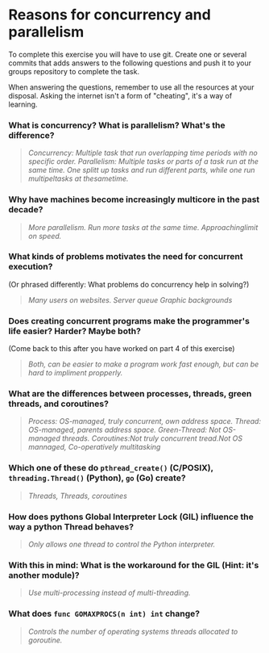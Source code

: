 # Reasons for concurrency and parallelism


To complete this exercise you will have to use git. Create one or several commits that adds answers to the following questions and push it to your groups repository to complete the task.

When answering the questions, remember to use all the resources at your disposal. Asking the internet isn't a form of "cheating", it's a way of learning.

 ### What is concurrency? What is parallelism? What's the difference?
 > *Concurrency: Multiple task that run overlapping time periods with no specific order. Parallelism: Multiple tasks or parts of a task run at the same time. One splitt up tasks and run different parts, while one run multipeltasks at thesametime.*

 ### Why have machines become increasingly multicore in the past decade?
 > *More parallelism. Run more tasks at the same time. Approachinglimit on speed.*

 ### What kinds of problems motivates the need for concurrent execution?
 (Or phrased differently: What problems do concurrency help in solving?)
 > *Many users on websites.
Server queue
Graphic backgrounds*

 ### Does creating concurrent programs make the programmer's life easier? Harder? Maybe both?
 (Come back to this after you have worked on part 4 of this exercise)
 > *Both, can be easier to make a program work fast enough, but can be hard to impliment propperly.*

 ### What are the differences between processes, threads, green threads, and coroutines?
 > *Process: OS-managed, truly concurrent, own address space.
Thread: OS-managed, parents address space.
Green-Thread: Not OS-managed threads.
Coroutines:Not truly concurrent tread.Not OS mannaged, Co-operatively multitasking*

 ### Which one of these do `pthread_create()` (C/POSIX), `threading.Thread()` (Python), `go` (Go) create?
 > *Threads, Threads, coroutines*

 ### How does pythons Global Interpreter Lock (GIL) influence the way a python Thread behaves?
 > *Only allows one thread to control the Python interpreter.*

 ### With this in mind: What is the workaround for the GIL (Hint: it's another module)?
 > *Use multi-processing instead of multi-threading.*

 ### What does `func GOMAXPROCS(n int) int` change?
 > *Controls the number of operating systems threads allocated to goroutine.*
